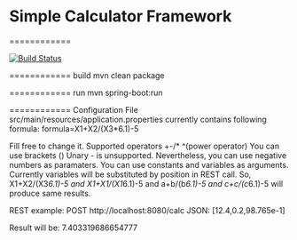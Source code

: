 # Simple Calculator Framework
============

[![Build Status](https://travis-ci.org/glorund/calculator.svg?branch=master)](https://travis-ci.org/glorund/calculator)

============
build 
mvn clean package

============
run
mvn spring-boot:run

============
Configuration
File src/main/resources/application.properties currently contains following formula:
    formula=X1+X2/(X3*6.1)-5

Fill free to change it.
Supported operators +-/* ^(power operator)
You can use brackets ()
Unary - is unsupported. Nevertheless, you can use negative numbers as paramaters.
You can use constants and variables as arguments. Currently variables will be substituted by position in REST call.
So, X1+X2/(X3*6.1)-5  and X1+X1/(X1*6.1)-5 and a+b/(b*6.1)-5 and c+c/(c*6.1)-5 will produce same results.
 
REST example:
 POST http://localhost:8080/calc
 JSON: 
 [12.4,0.2,98.765e-1]

 Result will be: 7.403319686654777
 